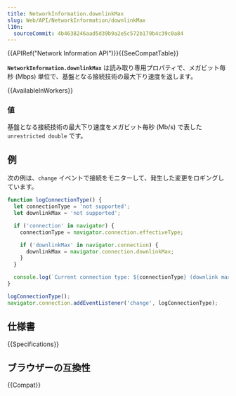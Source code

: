 ```yaml
---
title: NetworkInformation.downlinkMax
slug: Web/API/NetworkInformation/downlinkMax
l10n:
  sourceCommit: 4b4638246aad5d39b9a2e5c572b179b4c39c0a84
---
```


{{APIRef("Network Information API")}}{{SeeCompatTable}}

**`NetworkInformation.downlinkMax`** は読み取り専用プロパティで、メガビット毎秒 (Mbps) 単位で、基盤となる接続技術の最大下り速度を返します。

{{AvailableInWorkers}}

### 値

基盤となる接続技術の最大下り速度をメガビット毎秒 (Mb/s) で表した `unrestricted double` です。

## 例

次の例は、`change` イベントで接続をモニターして、発生した変更をロギングしています。

```js
function logConnectionType() {
  let connectionType = 'not supported';
  let downlinkMax = 'not supported';

  if ('connection' in navigator) {
    connectionType = navigator.connection.effectiveType;

    if ('downlinkMax' in navigator.connection) {
      downlinkMax = navigator.connection.downlinkMax;
    }
  }

  console.log(`Current connection type: ${connectionType} (downlink max: ${downlinkMax})`);
}

logConnectionType();
navigator.connection.addEventListener('change', logConnectionType);
```

## 仕様書

{{Specifications}}

## ブラウザーの互換性

{{Compat}}
